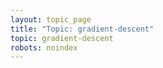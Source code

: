 ```yaml
---
layout: topic_page
title: "Topic: gradient-descent"
topic: gradient-descent
robots: noindex
---
```

